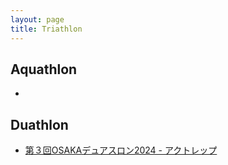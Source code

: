 ```yaml
---
layout: page
title: Triathlon
---
```


## Aquathlon
* 

## Duathlon
* [第３回OSAKAデュアスロン2024 - アクトレップ](https://www.actrep-sports.com/osaka-duathlon/)
